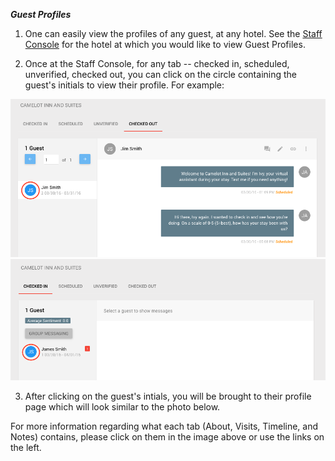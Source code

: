 **_Guest Profiles_**

1.  One can easily view the profiles of any guest, at any hotel. See the [Staff Console](./Staff-Console/#getting-to-the-console) for the hotel at which you would like to view Guest Profiles.

3.  Once at the Staff Console, for any tab -- checked in, scheduled, unverified, checked out, you can click on the circle containing the guest's initials to view their profile. For example:

![](./img/checkedoutex.png) ![](./img/checkedinex.png)

3.  After clicking on the guest's intials, you will be brought to their profile page which will look similar to the photo below.

For more information regarding what each tab (About, Visits, Timeline, and Notes) contains, please click on them in the image above or use the links on the left.